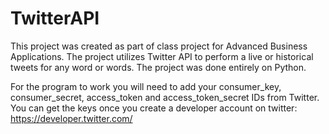# TwitterAPI
This project was created as part of class project for Advanced Business Applications. 
The project utilizes Twitter API to perform a live or historical tweets for any word or words.
The project was done entirely on Python.

For the program to work you will need to add your consumer_key, consumer_secret, access_token and access_token_secret IDs from Twitter.
You can get the keys once you create a developer account on twitter: https://developer.twitter.com/
